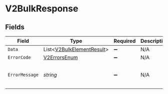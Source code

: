 # V2BulkResponse


## Fields

| Field                                                                       | Type                                                                        | Required                                                                    | Description                                                                 | Example                                                                     |
| --------------------------------------------------------------------------- | --------------------------------------------------------------------------- | --------------------------------------------------------------------------- | --------------------------------------------------------------------------- | --------------------------------------------------------------------------- |
| `Data`                                                                      | List<[V2BulkElementResult](../../Models/Components/V2BulkElementResult.md)> | :heavy_minus_sign:                                                          | N/A                                                                         |                                                                             |
| `ErrorCode`                                                                 | [V2ErrorsEnum](../../Models/Components/V2ErrorsEnum.md)                     | :heavy_minus_sign:                                                          | N/A                                                                         | VALIDATION                                                                  |
| `ErrorMessage`                                                              | *string*                                                                    | :heavy_minus_sign:                                                          | N/A                                                                         | [VALIDATION] invalid 'cursor' query param                                   |